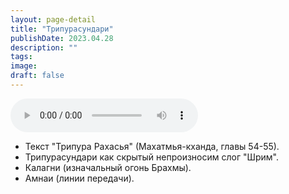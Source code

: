 ```yaml
---
layout: page-detail
title: "Трипурасундари"
publishDate: 2023.04.28
description: ""
tags:
image:
draft: false
---
```


<audio title="2023.04.28 - Трипурасундари.mp3" src="/upload/iblock/f0a/f0af46e9ac006ee917a92c2d5666ecf2.mp3" controls=""></audio>

* Текст "Трипура Рахасья" (Махатмья-кханда, главы 54-55).
* Трипурасундари как скрытый непроизносим слог "Шрим".
* Калагни (изначальный огонь Брахмы).
* Амнаи (линии передачи).

  
